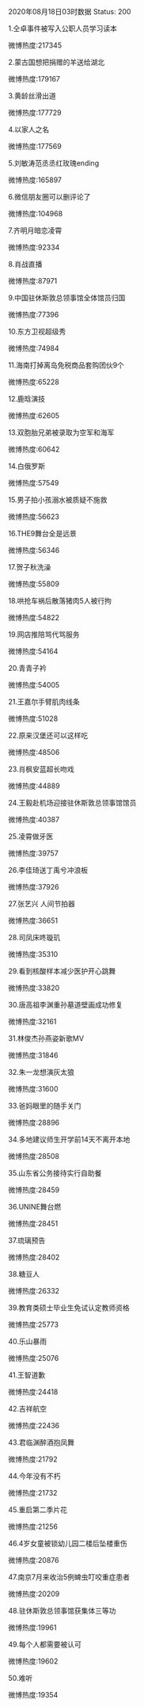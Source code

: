 2020年08月18日03时数据
Status: 200

1.仝卓事件被写入公职人员学习读本

微博热度:217345

2.蒙古国想把捐赠的羊送给湖北

微博热度:179167

3.黄龄丝滑出道

微博热度:177729

4.以家人之名

微博热度:177569

5.刘敏涛范丞丞红玫瑰ending

微博热度:165897

6.微信朋友圈可以删评论了

微博热度:104968

7.齐明月暗恋凌霄

微博热度:92334

8.肖战直播

微博热度:87971

9.中国驻休斯敦总领事馆全体馆员归国

微博热度:77396

10.东方卫视超级秀

微博热度:74984

11.海南打掉离岛免税商品套购团伙9个

微博热度:65228

12.鹿晗演技

微博热度:62605

13.双胞胎兄弟被录取为空军和海军

微博热度:60642

14.白俄罗斯

微博热度:57549

15.男子拍小孩溺水被质疑不施救

微博热度:56623

16.THE9舞台全是远景

微博热度:56346

17.贺子秋洗澡

微博热度:55809

18.哄抢车祸后散落猪肉5人被行拘

微博热度:54822

19.网店推陪骂代骂服务

微博热度:54164

20.青青子衿

微博热度:54005

21.王嘉尔手臂肌肉线条

微博热度:51028

22.原来汉堡还可以这样吃

微博热度:48506

23.肖枫安蓝超长吻戏

微博热度:44889

24.王毅赴机场迎接驻休斯敦总领事馆馆员

微博热度:40387

25.凌霄做牙医

微博热度:39757

26.李佳琦送丁禹兮冲浪板

微博热度:37926

27.张艺兴 人间节拍器

微博热度:36651

28.司凤床咚璇玑

微博热度:35310

29.看到核酸样本减少医护开心跳舞

微博热度:33820

30.唐高祖李渊重孙墓道壁画成功修复

微博热度:32161

31.林俊杰孙燕姿新歌MV

微博热度:31846

32.朱一龙想演灰太狼

微博热度:31600

33.爸妈眼里的随手关门

微博热度:28896

34.多地建议师生开学前14天不离开本地

微博热度:28508

35.山东省公务接待实行自助餐

微博热度:28459

36.UNINE舞台燃

微博热度:28451

37.琉璃预告

微博热度:28402

38.糖豆人

微博热度:26332

39.教育类硕士毕业生免试认定教师资格

微博热度:25773

40.乐山暴雨

微博热度:25076

41.王智道歉

微博热度:24418

42.吉祥航空

微博热度:22436

43.君临渊醉酒抱凤舞

微博热度:21792

44.今年没有不朽

微博热度:21732

45.重启第二季片花

微博热度:21256

46.4岁女童被锁幼儿园二楼后坠楼重伤

微博热度:20876

47.南京7月来收治5例蜱虫叮咬重症患者

微博热度:20209

48.驻休斯敦总领事馆获集体三等功

微博热度:19961

49.每个人都需要被认可

微博热度:19602

50.难听

微博热度:19354

